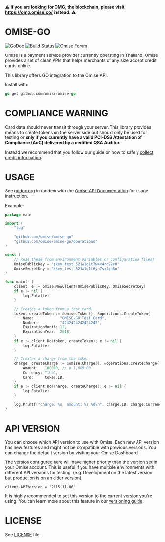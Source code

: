**⚠️ If you are looking for OMG, the blockchain, please visit
https://omg.omise.co/ instead. ⚠️**

# OMISE-GO

[![GoDoc](https://godoc.org/github.com/omise/omise-go?status.svg)][0]
[![Build Status](https://travis-ci.org/omise/omise-go.svg)](https://travis-ci.org/omise/omise-go)
[![Omise Forum](https://img.shields.io/badge/discourse-forum-1a53f0.svg)](https://forum.omise.co)

Omise is a payment service provider currently operating in Thailand. Omise provides a set
of clean APIs that helps merchants of any size accept credit cards online.

This library offers GO integration to the Omise API.

Install with:

```go
go get github.com/omise/omise-go
```

# COMPLIANCE WARNING

Card data should never transit through your server. This library provides means to create
tokens on the server side but should only be used for testing or **only if you currently
have a valid PCI-DSS Attestation of Compliance (AoC) delivered by a certified QSA
Auditor.**

Instead we recommend that you follow our guide on how to safely
[collect credit information](https://www.omise.co/collecting-card-information).

# USAGE

See [godoc.org][0] in tandem with the [Omise API Documentation][1] for usage instruction.

Example:

```go
package main

import (
	"log"

	"github.com/omise/omise-go"
	"github.com/omise/omise-go/operations"
)

const (
	// Read these from environment variables or configuration files!
	OmisePublicKey = "pkey_test_521w1g1t7w4x4rd22z0"
	OmiseSecretKey = "skey_test_521w1g1t6yh7sx4pu8n"
)

func main() {
	client, e := omise.NewClient(OmisePublicKey, OmiseSecretKey)
	if e != nil {
		log.Fatal(e)
	}

	// Creates a token from a test card.
	token, createToken := &omise.Token{}, &operations.CreateToken{
		Name:            "OMISE-GO Test Card",
		Number:          "4242424242424242",
		ExpirationMonth: 12,
		ExpirationYear:  2018,
	}
	if e := client.Do(token, createToken); e != nil {
		log.Fatal(e)
	}

	// Creates a charge from the token
	charge, createCharge := &omise.Charge{}, &operations.CreateCharge{
		Amount:   100000, // ฿ 1,000.00
		Currency: "thb",
		Card:     token.ID,
	}
	if e := client.Do(charge, createCharge); e != nil {
		log.Fatal(e)
	}

	log.Printf("charge: %s  amount: %s %d\n", charge.ID, charge.Currency, charge.Amount)
}
```

# API VERSION

You can choose which API version to use with Omise. Each new API version has new features
and might not be compatible with previous versions. You can change the default version by
visiting your Omise Dashboard.

The version configured here will have higher priority than the version set in your Omise
account. This is useful if you have multiple environments with different API versions for
testing. (e.g. Development on the latest version but production is on an older version).

```
client.APIVersion = "2015-11-06"
```

It is highly recommended to set this version to the current version you're using. You can
learn more about this feature in our [versioning
guide](https://www.omise.co/api-versioning).

# LICENSE

See [LICENSE][2] file.

[0]: https://godoc.org/github.com/omise/omise-go
[1]: https://www.omise.co/docs
[2]: https://raw.githubusercontent.com/omise/omise-go/master/LICENSE
